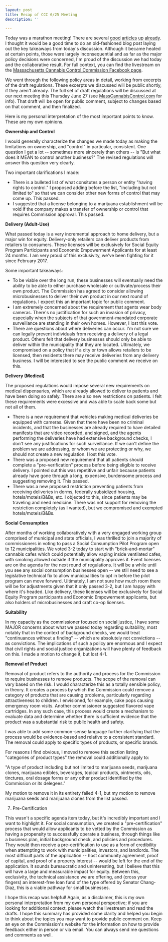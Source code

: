 ```yaml
---
layout: post
title: Recap of CCC 6/25 Meeting
description: ''

---
```

Today was a marathon meeting! There are several [good](https://www.bostonglobe.com/news/marijuana/2019/06/25/regulators-inch-closer-approving-marijuana-delivery-cafes/IEpPSc4a0Sf8P9yyvNi9QI/story.html) [articles](https://www.masslive.com/news/2019/06/surveillance-home-delivery-product-bans-massachusetts-marijuana-regulators-grapple-with-tough-issues-as-they-rewrite-rules.html) [up](https://www.gloucestertimes.com/news/local_news/ccc-poised-to-release-updated-pot-sale-rules/article_b1f86053-b379-5823-9f23-cf126a0e6848.html) [already](https://www.boston25news.com/news/cannabis-cafes-are-coming-to-massachusetts/961416299). I thought it would be a good time to do an old-fashioned blog post laying out the key takeaways from today's discussion. Although it became heated at certain points, those were largely inconsequential and as far as the major policy decisions were concerned, I'm proud of the discussion we had today and the collaborative result. For full context, you can find the livestream on the [Massachusetts Cannabis Control Commission Facebook page](https://m.facebook.com/Massachusetts-Cannabis-Control-Commission-2085850278302810/).

We went through the following policy areas in detail, working from excerpts of the draft regulations. These excerpts we discussed will be public shortly, if they aren't already. The full set of draft regulations will be discussed at our next meeting this Thursday June 27 (see [MassCannabisControl.com](https://mass-cannabis-control.com/) for info). That draft will be open for public comment, subject to changes based on that comment, and then finalized.

Here is my personal interpretation of the most important points to know. These are my own opinions.

**Ownership and Control**

I would generally characterize the changes we made today as making the limitations on ownership, and "control" in particular, consistent. One question I get a lot -- sometimes more sincerely than others -- is "But what does it MEAN to control another business?" The revised regulations will answer this question very clearly.

Two important clarifications I made:

* There is a bulleted list of what consitutes a person or entity "having rights to control." I proposed adding before the list, "including but not limited to" so that we can consider other new forms of control that may come up. This passed.
* I suggested that a license belonging to a marijuana establishment will be void if the company makes a transfer of ownership or control that requires Commission approval. This passed.

**Delivery (Adult-Use)**

What passed today is a very incremental approach to home delivery, but a major win for equity. Delivery-only retailers can deliver products from retailers to consumers. These licenses will be exclusively for Social Equity Program Participants and Economic Empowerment Applicants for at least 24 months. I am very proud of this exclusivity, we've been fighting for it since February 2017. 

Some important takeaways:

* To be viable over the long run, these businesses will eventually need the ability to be able to either purchase wholesale or cultivate/process their own product. The Commission has agreed to consider allowing microbusinesses to deliver their own product in our next round of regulations. I expect this an important topic for public comment.
* I am extremely concerned about the requirement that agents wear body cameras. There's no justification for such an invasion of privacy, especially when the subjects of that government-mandated corporate surveillance are standing in their own homes. However, I lost this vote.
* There are questions about where deliveries can occur. I'm not sure we can legally prevent individuals from receiving a delivery of a legal product. Others felt that delivery businesses should only be able to deliver within the municipality that they are located. Ultimately, we compromised on a policy that if a city or town allows retailers to be licensed, then residents there may receive deliveries from any delivery business. I will be interested to see the public comment we receive on this.

**Delivery (Medical)**

The proposed regulations would impose several new requirements on medical dispensaries, which are already allowed to deliver to patients and have been doing so safely. There are also new restrictions on patients. I felt these requirements were excessive and was able to scale back some but not all of them.

* There is a new requirement that vehicles making medical deliveries be equipped with cameras. Given that there have been no criminal incidents, and that the businesses are already required to have detailed manifests that are video recorded, and signed, and the agents performing the deliveries have had extensive background checks, I don't see any justifications for such surveillance. If we can't define the problem we are addressing, or whom we are protecting or why, we should not create a new regulation. I lost this vote.
* There was a proposed new requirement that all patients should complete a "pre-verification" process before being eligible to receive delivery. I pointed out this was repetitive and unfair because patients already have gone through a long, expensive, burdensome process and suggesting removing it. This passed.
* There was a new proposed restriction preventing patients from receiving deliveries in dorms, federally subsidized housing, hotels/motels/B&Bs, etc. I objected to this, since patients may be traveling and need medicine. There was not support for removing the restriction completely (as I wanted), but we compromised and exempted hotels/motels/B&Bs.

**Social Consumption**

After months of working collaboratively with a very engaged working group comprised of municipal and state officials, I was thrilled to join a majority of commissioners in voting to pass a Social Consumption Pilot Program open to 12 municipalities. We voted 3-2 today to start with "brick-and-mortar" cannabis cafes which could potentially allow vaping inside ventilated cafes, with smoking allowed outside if the municipality approves it. Event licenses are on the agenda for the next round of regulations. It will be a while until you see any social consumption businesses open -- we still need to see a legislative technical fix to allow municipalities to opt in before the pilot program can move forward. Ultimately, I am not sure how much room there will be for adjustments given that it only passed 3-2, but I am happy with where it's headed. Like delivery, these licenses will be exclusively for Social Equity Program participants and Economic Empowerment applicants, but also holders of microbusinesses and craft co-op licenses.

**Suitability**

In my capacity as the commissioner focused on social justice, I have some MAJOR concerns about what we passed today regarding suitability, most notably that in the context of background checks, we would treat "continuances without a finding" -- which are absolutely not convictions -- as convictions. The implications of such a policy are enormous and I expect that civil rights and social justice organizations will have plenty of feedback on this. I made a motion to change it, but lost 4-1.

**Removal of Product**

Removal of product refers to the authority and process for the Commission to require businesses to remove products. The scope of the removal can vary based on the risk. I would characterize this as a totally sensible policy, in theory. It creates a process by which the Commission could remove a category of products that are causing problems, particularly regarding attractiveness to children. I envisioned, for example, cake pops causing emergency room visits. Another commissioner suggested flavored vape cartridges. In any such case, this process would create a mechanism to evaluate data and determine whether there is sufficient evidence that the product was a substantial risk to public health and safety.

I was able to add some common-sense language further clarifying that the process would be evidence-based and relative to a consistent standard. The removal could apply to specific types of products, or specific brands. 

For reasons I find obvious, I moved to remove this section listing "categories of product types" the removal could additionally apply to:

"A type of product including but not limited to marijuana seeds, marijuana clones, marijuana edibles, beverages, topical products, ointments, oils, tinctures, oral dosage forms or any other product identified by the Commission or its delegees."

My motion to remove it in its entirety failed 4-1, but my motion to remove marijuana seeds and marijuana clones from the list passed.

7. Pre-Certification

This wasn't a specific agenda item today, but it's incredibly important and I want to highlight it. For social consumption, we created a "pre-certification" process that would allow applicants to be vetted by the Commission as having a propensity to successfully operate a business, through things like a business plan, initial background check, and policies and procedures. They would then receive a pre-certification to use as a form of credibility when attempting to work with municipalities, investors, and landlords. The most difficult parts of the application -- host community agreement, proof of capital, and proof of a property interest -- would be left for the end of the application. It sounds bureaucratic and uninteresting, but I believe that this will have a large and measurable impact for equity. Between this, exclusivity, the technical assistance we are offering, and (cross your fingers) an interest-free loan fund of the type offered by Senator Chang-Diaz, this is a viable pathway for small businesses.

I hope this recap was helpful! Again, as a disclaimer, this is my own personal interpretation from my own personal perspective; if you are looking for additional context, please watch the livestream and read the drafts. I hope this summary has provided some clarity and helped you begin to think about the topics you may want to provide public comment on. Keep an eye on the Commission's website for the information on how to provide feedback either in person or via email. You can always send me questions and comments as well.
